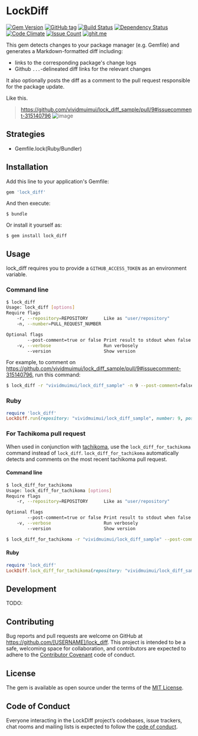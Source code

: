 # LockDiff

[![Gem Version](https://badge.fury.io/rb/lock_diff.svg)](https://badge.fury.io/rb/lock_diff)
[![GitHub tag](https://img.shields.io/github/tag/vividmuimui/lock_diff.svg)](https://github.com/vividmuimui/lock_diff/tags)
[![Build Status](https://travis-ci.org/vividmuimui/lock_diff.svg?branch=master)](https://travis-ci.org/vividmuimui/lock_diff)
[![Dependency Status](https://gemnasium.com/badges/github.com/vividmuimui/lock_diff.svg)](https://gemnasium.com/github.com/vividmuimui/lock_diff)
[![Code Climate](https://codeclimate.com/github/vividmuimui/lock_diff/badges/gpa.svg)](https://codeclimate.com/github/vividmuimui/lock_diff)
[![Issue Count](https://codeclimate.com/github/vividmuimui/lock_diff/badges/issue_count.svg)](https://codeclimate.com/github/vividmuimui/lock_diff)
[![ghit.me](https://ghit.me/badge.svg?repo=vividmuimui/lock_diff)](https://ghit.me/repo/vividmuimui/lock_diff)

This gem detects changes to your package manager (e.g. Gemfile) and generates a Markdown-formatted diff including:

* links to the corresponding package's change logs
* Github `...`-delineated diff links for the relevant changes

It also optionally posts the diff as a comment to the pull request responsible for the package update.

Like this.

> https://github.com/vividmuimui/lock_diff_sample/pull/9#issuecomment-315140796
> ![image](https://user-images.githubusercontent.com/1803598/28178302-eeef61f4-6838-11e7-8c41-bd13195bef6d.png)

## Strategies

- Gemfile.lock(Ruby/Bundler)

## Installation

Add this line to your application's Gemfile:

```ruby
gem 'lock_diff'
```

And then execute:

    $ bundle

Or install it yourself as:

    $ gem install lock_diff

## Usage

lock_diff requires you to provide a `GITHUB_ACCESS_TOKEN` as an environment variable.

### Command line

```sh
$ lock_diff
Usage: lock_diff [options]
Require flags
    -r, --repository=REPOSITORY      Like as "user/repository"
    -n, --number=PULL_REQUEST_NUMBER

Optional flags
        --post-comment=true or false Print result to stdout when false. (default is false)
    -v, --verbose                    Run verbosely
        --version                    Show version
```

For example, to comment on https://github.com/vividmuimui/lock_diff_sample/pull/9#issuecomment-315140796, run this command:

```sh
$ lock_diff -r "vividmuimui/lock_diff_sample" -n 9 --post-comment=false
```

### Ruby

```ruby
require 'lock_diff'
LockDiff.run(repository: "vividmuimui/lock_diff_sample", number: 9, post_comment: false)
```

### For Tachikoma pull request

When used in conjunction with [tachikoma](https://rubygems.org/gems/tachikoma), use the `lock_diff_for_tachikoma` command instead of `lock_diff`.
`lock_diff_for_tachikoma` automatically detects and comments on the most recent tachikoma pull request.

#### Command line

```sh
$ lock_diff_for_tachikoma
Usage: lock_diff_for_tachikoma [options]
Require flags
    -r, --repository=REPOSITORY      Like as "user/repository"

Optional flags
        --post-comment=true or false Print result to stdout when false. (default is false)
    -v, --verbose                    Run verbosely
        --version                    Show version
```

```sh
$ lock_diff_for_tachikoma -r "vividmuimui/lock_diff_sample" --post-comment=false
```

#### Ruby

```ruby
require 'lock_diff'
LockDiff.lock_diff_for_tachikoma(repository: "vividmuimui/lock_diff_sample", post_comment: false)
```

## Development

TODO:

## Contributing

Bug reports and pull requests are welcome on GitHub at https://github.com/[USERNAME]/lock_diff. This project is intended to be a safe, welcoming space for collaboration, and contributors are expected to adhere to the [Contributor Covenant](http://contributor-covenant.org) code of conduct.

## License

The gem is available as open source under the terms of the [MIT License](http://opensource.org/licenses/MIT).

## Code of Conduct

Everyone interacting in the LockDiff project’s codebases, issue trackers, chat rooms and mailing lists is expected to follow the [code of conduct](https://github.com/[USERNAME]/lock_diff/blob/master/CODE_OF_CONDUCT.md).
